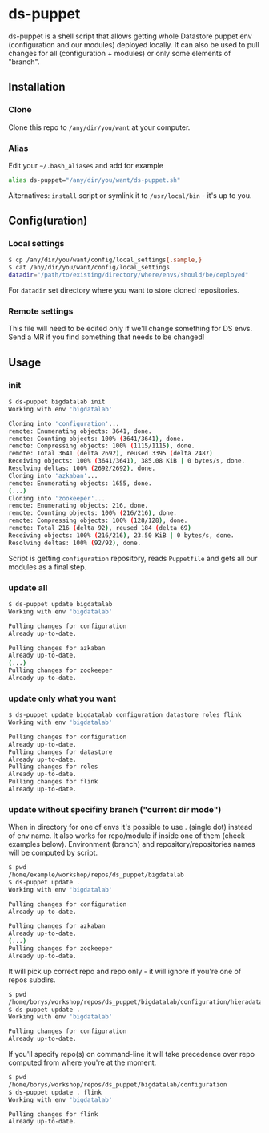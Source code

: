 # ds-puppet

ds-puppet is a shell script that allows getting whole Datastore puppet env (configuration and our modules) deployed locally. It can also be used to pull changes for all (configuration + modules) or only some elements of "branch".

## Installation
### Clone
Clone this repo to `/any/dir/you/want` at your computer.

### Alias
Edit your `~/.bash_aliases` and add for example
```bash
alias ds-puppet="/any/dir/you/want/ds-puppet.sh"
```
Alternatives: `install` script or symlink it to `/usr/local/bin` - it's up to you.

## Config(uration)
### Local settings
```bash
$ cp /any/dir/you/want/config/local_settings{.sample,}
$ cat /any/dir/you/want/config/local_settings
datadir="/path/to/existing/directory/where/envs/should/be/deployed"
```
For `datadir` set directory where you want to store cloned repositories.
### Remote settings
This file will need to be edited only if we'll change something for DS envs. Send a MR if you find something that needs to be changed!

## Usage
### init
```bash
$ ds-puppet bigdatalab init
Working with env 'bigdatalab'

Cloning into 'configuration'...
remote: Enumerating objects: 3641, done.
remote: Counting objects: 100% (3641/3641), done.
remote: Compressing objects: 100% (1115/1115), done.
remote: Total 3641 (delta 2692), reused 3395 (delta 2487)
Receiving objects: 100% (3641/3641), 385.08 KiB | 0 bytes/s, done.
Resolving deltas: 100% (2692/2692), done.
Cloning into 'azkaban'...
remote: Enumerating objects: 1655, done.
(...)
Cloning into 'zookeeper'...
remote: Enumerating objects: 216, done.
remote: Counting objects: 100% (216/216), done.
remote: Compressing objects: 100% (128/128), done.
remote: Total 216 (delta 92), reused 184 (delta 69)
Receiving objects: 100% (216/216), 23.50 KiB | 0 bytes/s, done.
Resolving deltas: 100% (92/92), done.
```
Script is getting `configuration` repository, reads `Puppetfile` and gets all our modules as a final step.
### update all
```bash
$ ds-puppet update bigdatalab
Working with env 'bigdatalab'

Pulling changes for configuration
Already up-to-date.

Pulling changes for azkaban
Already up-to-date.
(...)
Pulling changes for zookeeper
Already up-to-date.
```
### update only what you want
```bash
$ ds-puppet update bigdatalab configuration datastore roles flink
Working with env 'bigdatalab'

Pulling changes for configuration
Already up-to-date.
Pulling changes for datastore
Already up-to-date.
Pulling changes for roles
Already up-to-date.
Pulling changes for flink
Already up-to-date.
```
### update without specifiny branch ("current dir mode")
When in directory for one of envs it's possible to use . (single dot) instead of env name. It also works for repo/module if inside one of them (check examples below). Environment (branch) and repository/repositories names will be computed by script.
```bash
$ pwd
/home/example/workshop/repos/ds_puppet/bigdatalab
$ ds-puppet update .
Working with env 'bigdatalab'

Pulling changes for configuration
Already up-to-date.

Pulling changes for azkaban
Already up-to-date.
(...)
Pulling changes for zookeeper
Already up-to-date.
```
It will pick up correct repo and repo only - it will ignore if you're one of repos subdirs.
```bash
$ pwd
/home/borys/workshop/repos/ds_puppet/bigdatalab/configuration/hieradata
$ ds-puppet update .
Working with env 'bigdatalab'

Pulling changes for configuration
Already up-to-date.
```
If you'll specify repo(s) on command-line it will take precedence over repo computed from where you're at the moment.
```bash
$ pwd
/home/borys/workshop/repos/ds_puppet/bigdatalab/configuration
$ ds-puppet update . flink
Working with env 'bigdatalab'

Pulling changes for flink
Already up-to-date.
```
